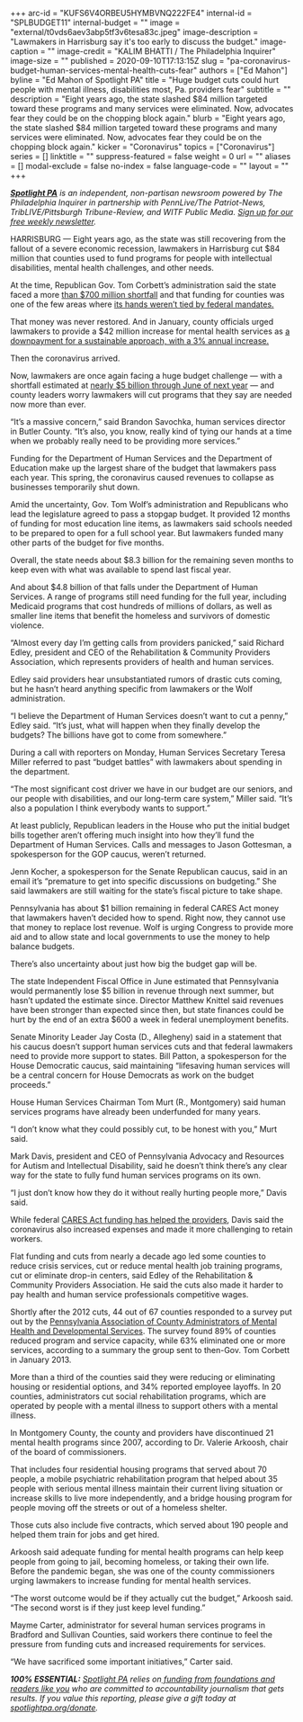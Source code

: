 +++
arc-id = "KUFS6V4ORBEU5HYMBVNQ222FE4"
internal-id = "SPLBUDGET11"
internal-budget = ""
image = "external/t0vds6aev3abp5tf3v6tesa83c.jpeg"
image-description = "Lawmakers in Harrisburg say it's too early to discuss the budget."
image-caption = ""
image-credit = "KALIM BHATTI / The Philadelphia Inquirer"
image-size = ""
published = 2020-09-10T17:13:15Z
slug = "pa-coronavirus-budget-human-services-mental-health-cuts-fear"
authors = ["Ed Mahon"]
byline = "Ed Mahon of Spotlight PA"
title = "Huge budget cuts could hurt people with mental illness, disabilities most, Pa. providers fear"
subtitle = ""
description = "Eight years ago, the state slashed $84 million targeted toward these programs and many services were eliminated. Now, advocates fear they could be on the chopping block again."
blurb = "Eight years ago, the state slashed $84 million targeted toward these programs and many services were eliminated. Now, advocates fear they could be on the chopping block again."
kicker = "Coronavirus"
topics = ["Coronavirus"]
series = []
linktitle = ""
suppress-featured = false
weight = 0
url = ""
aliases = []
modal-exclude = false
no-index = false
language-code = ""
layout = ""
+++

<a href="https://www.spotlightpa.org/"><i><b>Spotlight PA</b></i></a><i> is an independent, non-partisan newsroom powered by The Philadelphia Inquirer in partnership with PennLive/The Patriot-News, TribLIVE/Pittsburgh Tribune-Review, and WITF Public Media. </i><a href="https://www.spotlightpa.org/newsletters"><i>Sign up for our free weekly newsletter</i></a><i>.</i>

HARRISBURG — Eight years ago, as the state was still recovering from the fallout of a severe economic recession, lawmakers in Harrisburg cut $84 million that counties used to fund programs for people with intellectual disabilities, mental health challenges, and other needs.

At the time, Republican Gov. Tom Corbett’s administration said the state faced a more <a href="https://www.budget.pa.gov/PublicationsAndReports/Documents/2012-13%20Budget%20Document%20web2.pdf">than $700 million shortfall</a> and that funding for counties was one of the few areas where <a href="https://www.pennlive.com/midstate/2013/06/tom_corbett_mental_health_penn.html">its hands weren’t tied by federal mandates.</a>

That money was never restored. And in January, county officials urged lawmakers to provide a $42 million increase for mental health services as <a href="https://www.pacounties.org/GR/Documents/CCAPPrioritiesStatusReportJAugust2020.pdf">a downpayment for a sustainable approach, with a 3% annual increase.</a>

Then the coronavirus arrived.

Now, lawmakers are once again facing a huge budget challenge — with a shortfall estimated at <a href="https://www.inquirer.com/politics/pennsylvania/spl/pennsylvania-5-billion-shortfall-budget-2020-coronavirus-20200526.html">nearly $5 billion through June of next year</a> — and county leaders worry lawmakers will cut programs that they say are needed now more than ever.

“It’s a massive concern,” said Brandon Savochka, human services director in Butler County. “It’s also, you know, really kind of tying our hands at a time when we probably really need to be providing more services.”

<script src="https://www.spotlightpa.org/embed.js" async></script><div data-spl-embed-version="1" data-spl-src="https://www.spotlightpa.org/embeds/newsletter-covid/"></div>

Funding for the Department of Human Services and the Department of Education make up the largest share of the budget that lawmakers pass each year. This spring, the coronavirus caused revenues to collapse as businesses temporarily shut down.

Amid the uncertainty, Gov. Tom Wolf’s administration and Republicans who lead the legislature agreed to pass a stopgap budget. It provided 12 months of funding for most education line items, as lawmakers said schools needed to be prepared to open for a full school year. But lawmakers funded many other parts of the budget for five months.

Overall, the state needs about $8.3 billion for the remaining seven months to keep even with what was available to spend last fiscal year.

And about $4.8 billion of that falls under the Department of Human Services. A range of programs still need funding for the full year, including Medicaid programs that cost hundreds of millions of dollars, as well as smaller line items that benefit the homeless and survivors of domestic violence.

“Almost every day I’m getting calls from providers panicked,” said Richard Edley, president and CEO of the Rehabilitation &amp; Community Providers Association, which represents providers of health and human services.

Edley said providers hear unsubstantiated rumors of drastic cuts coming, but he hasn’t heard anything specific from lawmakers or the Wolf administration.

“I believe the Department of Human Services doesn’t want to cut a penny,” Edley said. “It’s just, what will happen when they finally develop the budgets? The billions have got to come from somewhere.”

During a call with reporters on Monday, Human Services Secretary Teresa Miller referred to past “budget battles” with lawmakers about spending in the department.

“The most significant cost driver we have in our budget are our seniors, and our people with disabilities, and our long-term care system,” Miller said. “It’s also a population I think everybody wants to support.”

At least publicly, Republican leaders in the House who put the initial budget bills together aren’t offering much insight into how they’ll fund the Department of Human Services. Calls and messages to Jason Gottesman, a spokesperson for the GOP caucus, weren’t returned.

Jenn Kocher, a spokesperson for the Senate Republican caucus, said in an email it’s “premature to get into specific discussions on budgeting.” She said lawmakers are still waiting for the state’s fiscal picture to take shape.

Pennsylvania has about $1 billion remaining in federal CARES Act money that lawmakers haven’t decided how to spend. Right now, they cannot use that money to replace lost revenue. Wolf is urging Congress to provide more aid and to allow state and local governments to use the money to help balance budgets.

There’s also uncertainty about just how big the budget gap will be.

The state Independent Fiscal Office in June estimated that Pennsylvania would permanently lose $5 billion in revenue through next summer, but hasn’t updated the estimate since. Director Matthew Knittel said revenues have been stronger than expected since then, but state finances could be hurt by the end of an extra $600 a week in federal unemployment benefits.

Senate Minority Leader Jay Costa (D., Allegheny) said in a statement that his caucus doesn’t support human services cuts and that federal lawmakers need to provide more support to states. Bill Patton, a spokesperson for the House Democratic caucus, said maintaining “lifesaving human services will be a central concern for House Democrats as work on the budget proceeds.”

<script src="https://www.spotlightpa.org/embed.js" async></script><div data-spl-embed-version="1" data-spl-src="https://www.spotlightpa.org/embeds/donate/"></div>

House Human Services Chairman Tom Murt (R., Montgomery) said human services programs have already been underfunded for many years.

“I don’t know what they could possibly cut, to be honest with you,” Murt said.

Mark Davis, president and CEO of Pennsylvania Advocacy and Resources for Autism and Intellectual Disability, said he doesn’t think there’s any clear way for the state to fully fund human services programs on its own.

“I just don’t know how they do it without really hurting people more,” Davis said.

While federal <a href="https://www.par.net/par-thanks-governor-wolf---lawmakers-for-protecting-individuals-with-id-a---direct-support-professionals">CARES Act funding has helped the providers</a>, Davis said the coronavirus also increased expenses and made it more challenging to retain workers.

Flat funding and cuts from nearly a decade ago led some counties to reduce crisis services, cut or reduce mental health job training programs, cut or eliminate drop-in centers, said Edley of the Rehabilitation &amp; Community Providers Association. He said the cuts also made it harder to pay health and human service professionals competitive wages.

Shortly after the 2012 cuts, 44 out of 67 counties responded to a survey put out by the <a href="https://www.mhapa.org/newsletter/0113/02.htm">Pennsylvania Association of County Administrators of Mental Health and Developmental Services</a>. The survey found 89% of counties reduced program and service capacity, while 63% eliminated one or more services, according to a summary the group sent to then-Gov. Tom Corbett in January 2013.

More than a third of the counties said they were reducing or eliminating housing or residential options, and 34% reported employee layoffs. In 20 counties, administrators cut social rehabilitation programs, which are operated by people with a mental illness to support others with a mental illness.

In Montgomery County, the county and providers have discontinued 21 mental health programs since 2007, according to Dr. Valerie Arkoosh, chair of the board of commissioners.

That includes four residential housing programs that served about 70 people, a mobile psychiatric rehabilitation program that helped about 35 people with serious mental illness maintain their current living situation or increase skills to live more independently, and a bridge housing program for people moving off the streets or out of a homeless shelter.

Those cuts also include five contracts, which served about 190 people and helped them train for jobs and get hired.

Arkoosh said adequate funding for mental health programs can help keep people from going to jail, becoming homeless, or taking their own life. Before the pandemic began, she was one of the county commissioners urging lawmakers to increase funding for mental health services.

“The worst outcome would be if they actually cut the budget,” Arkoosh said. “The second worst is if they just keep level funding.”

Mayme Carter, administrator for several human services programs in Bradford and Sullivan Counties, said workers there continue to feel the pressure from funding cuts and increased requirements for services.

“We have sacrificed some important initiatives,” Carter said.

<i><b>100% ESSENTIAL:</b></i><i> </i><a href="https://www.spotlightpa.org/"><i>Spotlight PA</i></a><i> relies on</i><a href="https://www.spotlightpa.org/support"><i> funding from foundations and readers like you</i></a><i> who are committed to accountability journalism that gets results. If you value this reporting, please give a gift today at </i><a href="http://spotlightpa.org/donate"><i>spotlightpa.org/donate</i></a><i>.</i>
